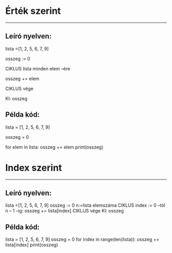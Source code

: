 # Érték szerint
<hr>

## Leíró nyelven:
<p>lista =[1, 2, 5, 6, 7, 9]</p>
<p>osszeg := 0</p>
<p>CIKLUS lista minden elem –ére</p>
<p>    osszeg += elem</p>
<p>CIKLUS vége</p>
<p>KI: osszeg</p>

## Példa kód:
<p>lista = [1, 2, 5, 6, 7, 9]</p>
<p>osszeg = 0</p>
for elem in lista:
    osszeg += elem
print(osszeg)

# Index szerint
<hr>

## Leíró nyelven:
lista =[1, 2, 5, 6, 7, 9]
osszeg := 0
n:=lista elemszáma
CIKLUS index := 0 –tól n – 1 –ig:
    osszeg += lista[index]
CIKLUS vége
KI: osszeg

## Példa kód:
lista = [1, 2, 5, 6, 7, 9]
osszeg = 0
for index in range(len(lista)):
    osszeg += lista[index]
print(osszeg)